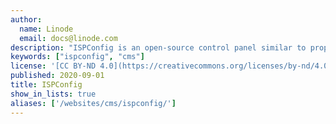 ```yaml
---
author:
  name: Linode
  email: docs@linode.com
description: "ISPConfig is an open-source control panel similar to proprietary software like CPanel or Plesk. It features a wide variety of options to help you control your server and allow other users to maintain their websites."
keywords: ["ispconfig", "cms"]
license: '[CC BY-ND 4.0](https://creativecommons.org/licenses/by-nd/4.0)'
published: 2020-09-01
title: ISPConfig
show_in_lists: true
aliases: ['/websites/cms/ispconfig/']
---
```


